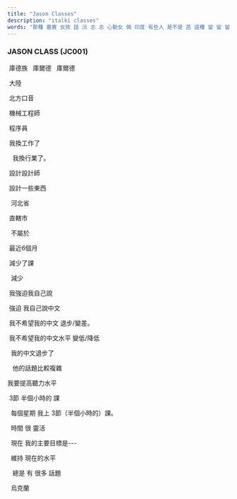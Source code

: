```yaml
---
title: "Jason Classes"
description: "italki classes"
words: "那種 嘉賓 女孩 話 沅 志 志 心動女 倆 印度 有些人 是不是 菡 這種 留 留 留 深圳 考慮 上來 條 原住民 張震 嶽 嶽 在職 類型 一種 情緒 台上 另外 不一樣 宣布 理 遊戲 來看 傑 心動 巴基斯坦 上場 婚 案件 好多 暖男 合適 短片 蠻 片子 片子 偉人 職場 扮演 規則 什麼事 作為 成為 有的時候 化妝 多事 年輕人 下去 不能 一天到晚 曖昧 相處 張嘴 辯論 要不要 打賭 男友 一年半 長期 含情脈脈 火鍋 都會 要有 心裡 一句 曉得 盞 有請 一點點 加班 確實 爆 主持人 編 迪拜 皇室 流亡 哎呀 保羅 意大利 這位 珍愛 推薦 印 印 如何 滅 姿勢 一晃 緊緊 暈 暈 成都 徐 徐 晶 苦命 鴛鴦 蹚 趟渾水 年老 衰 衰 之 依然 不離不棄 永不 專門 看看 金融 顧問 實際上 膚色 印度人 討 歡心 大部分 演戲 獅子座 什麼樣 那個人 過來 過來 電視節目 卡 卡 王子 混血 純種 同鄉 提醒 要說 神經 可不 影 說到 準確 性 人格 幾個 熟人 好玩 好玩 事兒 哈哈 笑聲 一排 話劇 劇場 般 般 有人 什麼人 變樣 類似 剛好 等一等 男孩子 各種 唄 唄 才能 獲得 回報 控制 粉飾 團隊 引導 衝 衝 一線 百倍 人生 者 豁達 以及 定義 私人 有一套 規範 業 業 人士 相應 信任 長沙 聽話 主見 不耐煩 傻瓜 珍惜 漸漸 寬泛 足夠 算賬 來講 對不對 大一 輪 屬於 魅力 心智 契合 幾歲 點大 開口 彆扭 等到 試著 安全感 里面 剛一 坐下 跟前 跟前 這不 一面 相愛 這就 久之 缺陷 要不 鑑別 假的 舉動 曖 昧 羞 於 於 於 無微不至 短信 想起 湖南 彭 男的 聯繫 高級 版 關於 說不出 分析 除非 或者 普通話 山頂 夕陽 四川 河南 山東 琢磨 琢磨 嚴肅 通常 兒 兒 換成 替換 暗號 涮 受 男朋友 沙縣 拌麵 拖 拖 愛愛 孟 孟 仙 仙 根本 搭理 受理 得不到 描述 畫面 感 完美 異性 緣 各個 隨意 壓力 慎重 暗戀 得手 惱羞成怒 進入 到了 權利 上去 滅掉 回來 反正 哥 遇 遇 佳 佳 音 壓制 不住 喜悅 一次 上次 英國人 屏幕 少來 從來沒 執著 閒 閒 閒 順著 拿出 不到 工作時間 夜班 完了 直接 早點 帶上 性質 思維 咱倆 並不 盡量 鼓勵 有話要說 博 博 遵守 對我來說 想要 賭 介意 話說 一輩子 內心 小小 有可能 牽手 第一 印"
---
```


### JASON CLASS (JC001)

 庫德族    庫爾德   庫爾德 

 大陸

 北方口音 

 機械工程師

 程序員   

 我換工作了 

   我換行業了。  

 設計設計師    

 設計一些東西  

  河北省    

 直轄市   

  不屬於 		 

 最近6個月    

 減少了課 

  減少     

 我強迫我自己說  

 強迫 我自己說中文   

 我不希望我的中文 退步/變差。  

 我不希望我的中文水平 變低/降低  

  我的中文退步了 

   他的話題比較複雜

我要提高聽力水平   

 3節 半個小時的  課  

  每個星期 我上  3節（半個小時的）課。  

  時間  很 靈活  

  現在  我的主要目標是---  

  維持  現在的水平 

   總是 有 很多  話題 

  烏克蘭